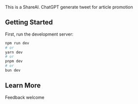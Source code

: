 This is a ShareAI. ChatGPT generate tweet for article promotion

## Getting Started

First, run the development server:

```bash
npm run dev
# or
yarn dev
# or
pnpm dev
# or
bun dev
```

## Learn More

Feedback welcome

